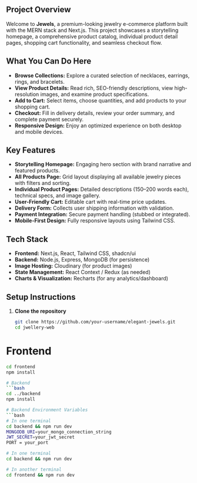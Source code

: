 ## Project Overview

Welcome to **Jewels**, a premium-looking jewelry e-commerce platform built with the MERN stack and Next.js. This project showcases a storytelling homepage, a comprehensive product catalog, individual product detail pages, shopping cart functionality, and seamless checkout flow.

## What You Can Do Here

- **Browse Collections:** Explore a curated selection of necklaces, earrings, rings, and bracelets.  
- **View Product Details:** Read rich, SEO-friendly descriptions, view high-resolution images, and examine product specifications.  
- **Add to Cart:** Select items, choose quantities, and add products to your shopping cart.  
- **Checkout:** Fill in delivery details, review your order summary, and complete payment securely.  
- **Responsive Design:** Enjoy an optimized experience on both desktop and mobile devices.

## Key Features

- **Storytelling Homepage:** Engaging hero section with brand narrative and featured products.  
- **All Products Page:** Grid layout displaying all available jewelry pieces with filters and sorting.  
- **Individual Product Pages:** Detailed descriptions (150–200 words each), technical specs, and image gallery.  
- **User-Friendly Cart:** Editable cart with real-time price updates.  
- **Delivery Form:** Collects user shipping information with validation.  
- **Payment Integration:** Secure payment handling (stubbed or integrated).  
- **Mobile-First Design:** Fully responsive layouts using Tailwind CSS.

## Tech Stack

- **Frontend:** Next.js, React, Tailwind CSS, shadcn/ui  
- **Backend:** Node.js, Express, MongoDB (for persistence)  
- **Image Hosting:** Cloudinary (for product images)  
- **State Management:** React Context / Redux (as needed)  
- **Charts & Visualization:** Recharts (for any analytics/dashboard)

## Setup Instructions

1. **Clone the repository**  
   ```bash
   git clone https://github.com/your-username/elegant-jewels.git
   cd jwellery-web

# Frontend
```bash
cd frontend
npm install

# Backend
```bash
cd ../backend
npm install

# Backend Environment Variables 
```bash
# In one terminal
cd backend && npm run dev
MONGODB_URI=your_mongo_connection_string
JWT_SECRET=your_jwt_secret
PORT = your_port

# In one terminal
cd backend && npm run dev

# In another terminal
cd frontend && npm run dev
